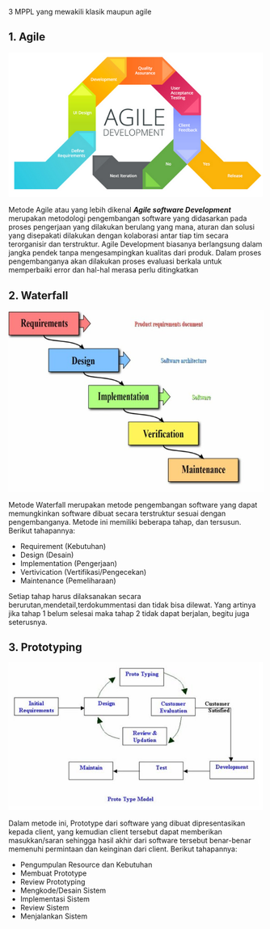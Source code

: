 3 MPPL yang mewakili klasik maupun agile

## 1. Agile

![Agile](https://github.com/Yoga723/01-mppl/blob/main/Picture/Pengertian-Metode-Agile.png)


Metode Agile atau yang lebih dikenal ___Agile software Development___ merupakan metodologi pengembangan software yang didasarkan pada proses pengerjaan yang dilakukan berulang yang mana, aturan dan solusi yang disepakati dilakukan dengan kolaborasi antar tiap tim secara terorganisir dan terstruktur.
Agile Development biasanya berlangsung dalam jangka pendek tanpa mengesampingkan kualitas dari produk. Dalam proses pengembanganya akan dilakukan proses evaluasi berkala untuk memperbaiki error dan hal-hal merasa perlu ditingkatkan


## 2. Waterfall

![Waterfall](https://github.com/Yoga723/01-mppl/blob/main/Picture/metode-waterfall.jpg)

Metode Waterfall merupakan metode pengembangan software yang dapat memungkinkan software dibuat secara terstruktur sesuai dengan pengembanganya.
Metode ini memiliki beberapa tahap, dan tersusun. Berikut tahapannya:
* Requirement (Kebutuhan)
* Design (Desain)
* Implementation (Pengerjaan)
* Vertivication (Vertifikasi/Pengecekan)
* Maintenance (Pemeliharaan)

Setiap tahap harus dilaksanakan secara berurutan,mendetail,terdokummentasi dan tidak bisa dilewat. Yang artinya jika tahap 1 belum selesai maka tahap 2 tidak dapat berjalan, begitu juga seterusnya.


## 3. Prototyping

![Prototyping](https://github.com/Yoga723/01-mppl/blob/main/Picture/prototype1.jpg)

Dalam metode ini, Prototype dari software yang dibuat dipresentasikan kepada client, yang kemudian client tersebut dapat memberikan masukkan/saran sehingga hasil akhir dari software tersebut benar-benar memenuhi permintaan dan keinginan dari client. Berikut tahapannya:
* Pengumpulan Resource dan Kebutuhan
* Membuat Prototype
* Review Prototyping
* Mengkode/Desain Sistem
* Implementasi Sistem
* Review Sistem
* Menjalankan Sistem
